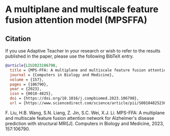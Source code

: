 # A multiplane and multiscale feature fusion attention model (MPSFFA)



## Citation

If you use Adaptive Teacher in your research or wish to refer to the results published in the paper, please use the following BibTeX entry.

```BibTeX
@article{LIU2023106790,
  title = {MPS-FFA: A multiplane and multiscale feature fusion attention network for Alzheimer’s disease prediction with structural MRI},
  journal = {Computers in Biology and Medicine},
  volume = {157},
  pages = {106790},
  year = {2023},
  issn = {0010-4825},
  doi = {https://doi.org/10.1016/j.compbiomed.2023.106790},
  url = {https://www.sciencedirect.com/science/article/pii/S001048252300255X}
```
F. Liu, H.B. Wang, S.N. Liang, Z. Jin, S.C. Wei, X.J. Li. MPS-FFA: A multiplane and multiscale feature fusion attention network for Alzheimer's disease prediction with structural MRI[J]. Computers in Biology and Medicine, 2023, 157:106790.

